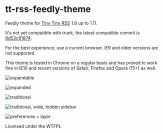tt-rss-feedly-theme
===================

Feedly theme for [Tiny Tiny RSS](http://tt-rss.org/redmine/projects/tt-rss/wiki) 1.8 up to 1.11.

It's not yet compatible with trunk, the latest compatible commit is [8d53c81874](https://github.com/gothfox/Tiny-Tiny-RSS/commit/8d53c81874faabe9f0c78922a4d263ee5f067082).

For the best experience, use a current browser. IE9 and older versions are not supported.

This theme is tested in Chrome on a regular basis and has proved to work fine in IE10 and recent versions of Safari, Firefox and Opera (15+) as well.

![expandable](https://raw.github.com/levito/tt-rss-feedly-theme/master/feedly-screenshots/feedly-expandable.png?130826)

![expanded](https://raw.github.com/levito/tt-rss-feedly-theme/master/feedly-screenshots/feedly-expanded.png?130826)

![traditional](https://raw.github.com/levito/tt-rss-feedly-theme/master/feedly-screenshots/feedly-traditional.png?130826)

![traditional, wide, hidden sidebar](https://raw.github.com/levito/tt-rss-feedly-theme/master/feedly-screenshots/feedly-traditional-widescreen.png?130826)

![preferences + layer](https://raw.github.com/levito/tt-rss-feedly-theme/master/feedly-screenshots/feedly-prefs-layer.png?130826)

Licensed under the WTFPL
